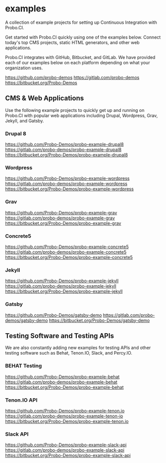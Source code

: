 # examples
A collection of example projects for setting up Continuous Integration with Probo.CI.

Get started with Probo.CI quickly using one of the examples below. Connect today's top CMS projects, static HTML generators, and other web applications.

Probo.CI integrates with GitHub, Bitbucket, and GitLab. We have provided each of our examples below on each platform depending on what your organization uses.

https://github.com/probo-demos
https://gitlab.com/probo-demos
https://bitbucket.org/Probo-Demos

## CMS & Web Applications

Use the following example projects to quickly get up and running on Probo.CI with popular web applications including Drupal, Wordpress, Grav, Jekyll, and Gatsby.

### Drupal 8

https://github.com/Probo-Demos/probo-example-drupal8
https://gitlab.com/probo-demos/probo-example-drupal8
https://bitbucket.org/Probo-Demos/probo-example-drupal8

### Wordpress

https://github.com/Probo-Demos/probo-example-wordpress
https://gitlab.com/probo-demos/probo-example-wordpress
https://bitbucket.org/Probo-Demos/probo-example-wordpress

### Grav

https://github.com/Probo-Demos/probo-example-grav
https://gitlab.com/probo-demos/probo-example-grav
https://bitbucket.org/Probo-Demos/probo-example-grav

### Concrete5

https://github.com/Probo-Demos/probo-example-concrete5
https://gitlab.com/probo-demos/probo-example-concrete5
https://bitbucket.org/Probo-Demos/probo-example-concrete5

### Jekyll

https://github.com/Probo-Demos/probo-example-jekyll
https://gitlab.com/probo-demos/probo-example-jekyll
https://bitbucket.org/Probo-Demos/probo-example-jekyll

### Gatsby

https://github.com/Probo-Demos/gatsby-demo
https://gitlab.com/probo-demos/gatsby-demo
https://bitbucket.org/Probo-Demos/gatsby-demo

## Testing Software and Testing APIs

We are also constantly adding new examples for testing APIs and other testing software such as Behat, Tenon.IO, Slack, and Percy.IO.

### BEHAT Testing

https://github.com/Probo-Demos/probo-example-behat
https://gitlab.com/probo-demos/probo-example-behat
https://bitbucket.org/Probo-Demos/probo-example-behat

### Tenon.IO API

https://github.com/Probo-Demos/probo-example-tenon.io
https://gitlab.com/probo-demos/probo-example-tenon-io
https://bitbucket.org/Probo-Demos/probo-example-tenon.io

### Slack API

https://github.com/Probo-Demos/probo-example-slack-api
https://gitlab.com/probo-demos/probo-example-slack-api
https://bitbucket.org/Probo-Demos/probo-example-slack-api
